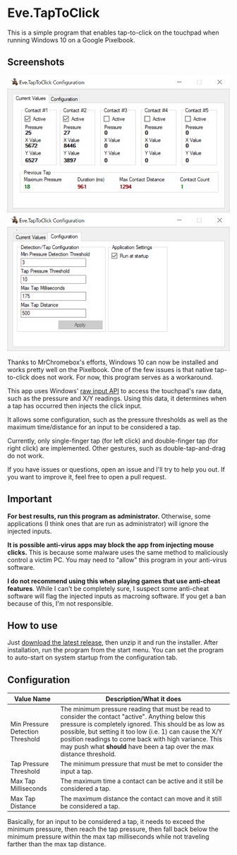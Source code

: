# Eve.TapToClick
This is a simple program that enables tap-to-click on the touchpad when running Windows 10 on a Google Pixelbook.

## Screenshots

<img src="screenshot1.PNG" width="600">
<img src="screenshot2.PNG" width="600">

Thanks to MrChromebox's efforts, Windows 10 can now be installed and works pretty well on the Pixelbook. One of the few issues is that native tap-to-click does not work. For now, this program serves as a workaround.

This app uses Windows' [raw input API](https://docs.microsoft.com/en-us/windows/win32/inputdev/raw-input) to access the touchpad's raw data, such as the pressure and X/Y readings. Using this data, it determines when a tap has occurred then injects the click input.

It allows some configuration, such as the pressure thresholds as well as the maximum time/distance for an input to be considered a tap.

Currently, only single-finger tap (for left click) and double-finger tap (for right click) are implemented. Other gestures, such as double-tap-and-drag do not work.

If you have issues or questions, open an issue and I'll try to help you out. If you want to improve it, feel free to open a pull request.

## Important
**For best results, run this program as administrator.** Otherwise, some applications (I think ones that are run as administrator) will ignore the injected inputs.

**It is possible anti-virus apps may block the app from injecting mouse clicks.** This is because some malware uses the same method to maliciously control a victim PC. You may need to "allow" this program in your anti-virus software.

**I do not recommend using this when playing games that use anti-cheat features**. While I can't be completely sure, I suspect some anti-cheat software will flag the injected inputs as macroing software. If you get a ban because of this, I'm not responsible.

## How to use
Just [download the latest release](https://github.com/megabytefisher/Eve.TapToClick/releases), then unzip it and run the installer. After installation, run the program from the start menu. You can set the program to auto-start on system startup from the configuration tab.

## Configuration
Value Name | Description/What it does
--- | ---
Min Pressure Detection Threshold | The minimum pressure reading that must be read to consider the contact "active". Anything below this pressure is completely ignored. This should be as low as possible, but setting it too low (i.e. 1) can cause the X/Y position readings to come back with high variance. This may push what **should** have been a tap over the max distance threshold.
Tap Pressure Threshold | The minimum pressure that must be met to consider the input a tap.
Max Tap Milliseconds | The maximum time a contact can be active and it still be considered a tap.
Max Tap Distance | The maximum distance the contact can move and it still be considered a tap.

Basically, for an input to be considered a tap, it needs to exceed the minimum pressure, then reach the tap pressure, then fall back below the minimum pressure within the max tap milliseconds while not traveling farther than the max tap distance.

